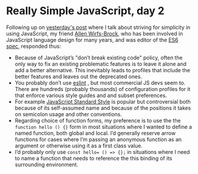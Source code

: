 # Really Simple JavaScript, day 2
Following up on <a href="http://scripting.com/2020/07/08/131602.html?title=reallySimpleJavascript">yesterday's post</a> where I talk about striving for simplicity in using JavaScript, my friend <a href="https://twitter.com/awbjs">Allen Wirfs-Brock</a>, who has been involved in JavaScript language design for many years, and was editor of the <a href="http://www.ecma-international.org/ecma-262/6.0/">ES6 spec</a>, responded thus:
* Because of JavaScript’s "don’t break existing code" policy, often the only way to fix an existing problematic features is to leave it alone and add a better alternative. This inevitably leads to profiles that include the better features and leaves out the deprecated ones.  
* You probably don’t use <a href="https://eslint.org/">eslint</a> , but most commercial JS devs seem to. There are hundreds (probably thousands) of configuration profiles for it that enforce various style guides and and subset preferences. 
* For example <a href="https://standardjs.com/">JavaScript Standard Style</a> is popular but controversial both because of its self-assumed name and because of the positions it takes on semicolon usage and other conventions.
* Regarding choice of function forms, my preference is to use the the <code>function hello () {}</code> form in most situations where I wanted to define a named function, both global and local.  I’d generally reserve arrow functions for cases where I’m passing an anonymous function as an argument or otherwise using it as a first class value.  
* I’d probably only use <code>const hello= () => {};</code> in situations where I need to name a function that needs to reference the this binding of its surrounding environment.

